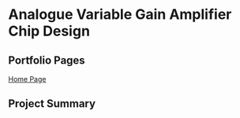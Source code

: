 # Analogue Variable Gain Amplifier Chip Design

## Portfolio Pages

[Home Page](index.md)

## Project Summary
